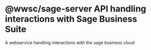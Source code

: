 # @wwsc/sage-server API handling interactions with Sage Business Suite

A webservice handling interactions with the sage business cloud

